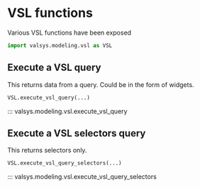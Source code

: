 # VSL functions

Various VSL functions have been exposed

```python linenums="1"
import valsys.modeling.vsl as VSL
```

## Execute a VSL query
This returns data from a query. Could be in the form of widgets.
```python
VSL.execute_vsl_query(...)
```


::: valsys.modeling.vsl.execute_vsl_query

## Execute a VSL selectors query
This returns selectors only.

```python
VSL.execute_vsl_query_selectors(...)
```
::: valsys.modeling.vsl.execute_vsl_query_selectors